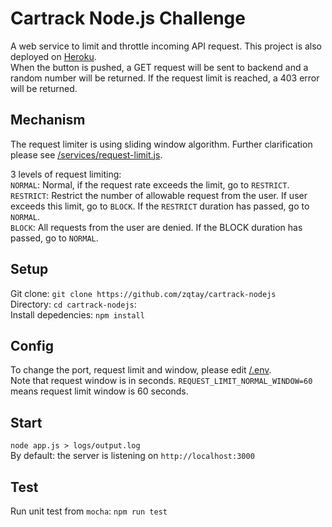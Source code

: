 # Cartrack Node.js Challenge  
A web service to limit and throttle incoming API request. This project is also deployed on [Heroku](https://zqtay-cartrack.herokuapp.com/).  
When the button is pushed, a GET request will be sent to backend and a random number will be returned. If the request limit is reached, a 403 error will be returned.

## Mechanism  
The request limiter is using sliding window algorithm. Further clarification please see [/services/request-limit.js](https://github.com/zqtay/cartrack-nodejs/blob/main/services/request-limit.js).  

3 levels of request limiting:  
``NORMAL``: Normal, if the request rate exceeds the limit, go to ``RESTRICT``.  
``RESTRICT``: Restrict the number of allowable request from the user. If user exceeds this limit, go to ``BLOCK``. If the ``RESTRICT`` duration has passed, go to ``NORMAL``.  
``BLOCK``: All requests from the user are denied. If the BLOCK duration has passed, go to ``NORMAL``.  

## Setup  
Git clone:
``git clone https://github.com/zqtay/cartrack-nodejs``  
Directory:
``cd cartrack-nodejs``:  
Install depedencies:
``npm install``  

## Config
To change the port, request limit and window, please edit [/.env](https://github.com/zqtay/cartrack-nodejs/blob/main/.env).  
Note that request window is in seconds. ``REQUEST_LIMIT_NORMAL_WINDOW=60`` means request limit window is 60 seconds.

## Start  
``node app.js > logs/output.log``  
By default: the server is listening on ``http://localhost:3000``  

## Test
Run unit test from ``mocha``:
``npm run test``